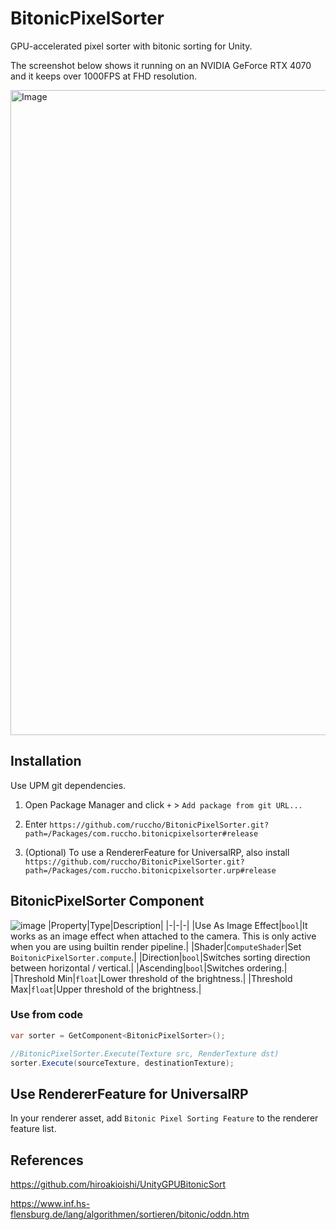 # BitonicPixelSorter

GPU-accelerated pixel sorter with bitonic sorting for Unity.

The screenshot below shows it running on an NVIDIA GeForce RTX 4070 and it keeps over 1000FPS at FHD resolution.

<img width="1920" height="1032" alt="Image" src="https://github.com/user-attachments/assets/8330a931-a737-4239-a60a-4bf2bf637961" />

## Installation

Use UPM git dependencies.
1. Open Package Manager and click `+` > `Add package from git URL...`
2. Enter `https://github.com/ruccho/BitonicPixelSorter.git?path=/Packages/com.ruccho.bitonicpixelsorter#release`

3. (Optional) To use a RendererFeature for UniversalRP, also install `https://github.com/ruccho/BitonicPixelSorter.git?path=/Packages/com.ruccho.bitonicpixelsorter.urp#release`


## BitonicPixelSorter Component

![image](https://user-images.githubusercontent.com/16096562/125492519-6a363ad6-87b3-451b-a6a3-37b859821db5.png)
|Property|Type|Description|
|-|-|-|
|Use As Image Effect|`bool`|It works as an image effect when attached to the camera. This is only active when you are using builtin render pipeline.|
|Shader|`ComputeShader`|Set `BoitonicPixelSorter.compute`.|
|Direction|`bool`|Switches sorting direction between horizontal / vertical.|
|Ascending|`bool`|Switches ordering.|
|Threshold Min|`float`|Lower threshold of the brightness.|
|Threshold Max|`float`|Upper threshold of the brightness.|

### Use from code

```csharp
var sorter = GetComponent<BitonicPixelSorter>();

//BitonicPixelSorter.Execute(Texture src, RenderTexture dst)
sorter.Execute(sourceTexture, destinationTexture);
```

## Use RendererFeature for UniversalRP

In your renderer asset, add `Bitonic Pixel Sorting Feature` to the renderer feature list.

## References

https://github.com/hiroakioishi/UnityGPUBitonicSort

https://www.inf.hs-flensburg.de/lang/algorithmen/sortieren/bitonic/oddn.htm
